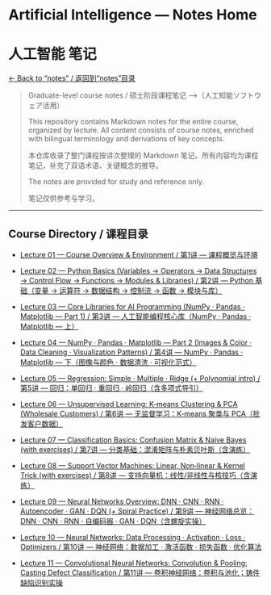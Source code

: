 # Artificial Intelligence  — Notes Home 
# 人工智能 笔记

[← Back to “notes” / 返回到“notes”目录](../) 

> Graduate-level course notes / 硕士阶段课程笔记 -->（人工知能ソフトウェア活用）
> 
> This repository contains Markdown notes for the entire course, organized by lecture. All content consists of course notes, enriched with bilingual terminology and derivations of key concepts.
> 
> 本仓库收录了整门课程按讲次整理的 Markdown 笔记。所有内容均为课程笔记，补充了双语术语、关键概念的推导。
> 
> The notes are provided for study and reference only.
> 
> 笔记仅供参考与学习。

---

## Course Directory / 课程目录 <a id="toc"></a>
- [Lecture 01 — Course Overview & Environment / 第1讲 — 课程概览与环境](./lecture01.md)  
  
- [Lecture 02 — Python Basics (Variables → Operators → Data Structures → Control Flow → Functions → Modules & Libraries) / 第2讲 — Python 基础（变量 → 运算符 → 数据结构 → 控制流 → 函数 → 模块与库）](./lecture02.md)  

- [Lecture 03 — Core Libraries for AI Programming (NumPy · Pandas · Matplotlib — Part 1) / 第3讲 — 人工智能编程核心库（NumPy · Pandas · Matplotlib — 上）](./lecture03.md)  

- [Lecture 04 — NumPy · Pandas · Matplotlib — Part 2 (Images & Color · Data Cleaning · Visualization Patterns) / 第4讲 — NumPy · Pandas · Matplotlib — 下（图像与颜色 · 数据清洗 · 可视化范式）](./lecture04.md)  

- [Lecture 05 — Regression: Simple · Multiple · Ridge (+ Polynomial intro) / 第5讲 — 回归：单回归 · 重回归 · 岭回归（含多项式导引）](./lecture05.md)

- [Lecture 06 — Unsupervised Learning: K‑means Clustering & PCA (Wholesale Customers) / 第6讲 — 无监督学习：K‑means 聚类与 PCA（批发客户数据）](./lecture06.md)  

- [Lecture 07 — Classification Basics: Confusion Matrix & Naive Bayes (with exercises) / 第7讲 — 分类基础：混淆矩阵与朴素贝叶斯（含演练）](./lecture07.md)  

- [Lecture 08 — Support Vector Machines: Linear, Non‑linear & Kernel Trick (with exercises) / 第8讲 — 支持向量机：线性/非线性与核技巧（含演练）](./lecture08.md)  

- [Lecture 09 — Neural Networks Overview: DNN · CNN · RNN · Autoencoder · GAN · DQN (+ Spiral Practice) / 第9讲 — 神经网络总览：DNN · CNN · RNN · 自编码器 · GAN · DQN（含螺旋实操）](./lecture09.md)  

- [Lecture 10 — Neural Networks: Data Processing · Activation · Loss · Optimizers / 第10讲 — 神经网络：数据加工 · 激活函数 · 损失函数 · 优化算法](./lecture10.md)

- [Lecture 11 — Convolutional Neural Networks: Convolution & Pooling; Casting Defect Classification / 第11讲 — 卷积神经网络：卷积与池化；铸件缺陷识别实操](./lecture11.md)  

